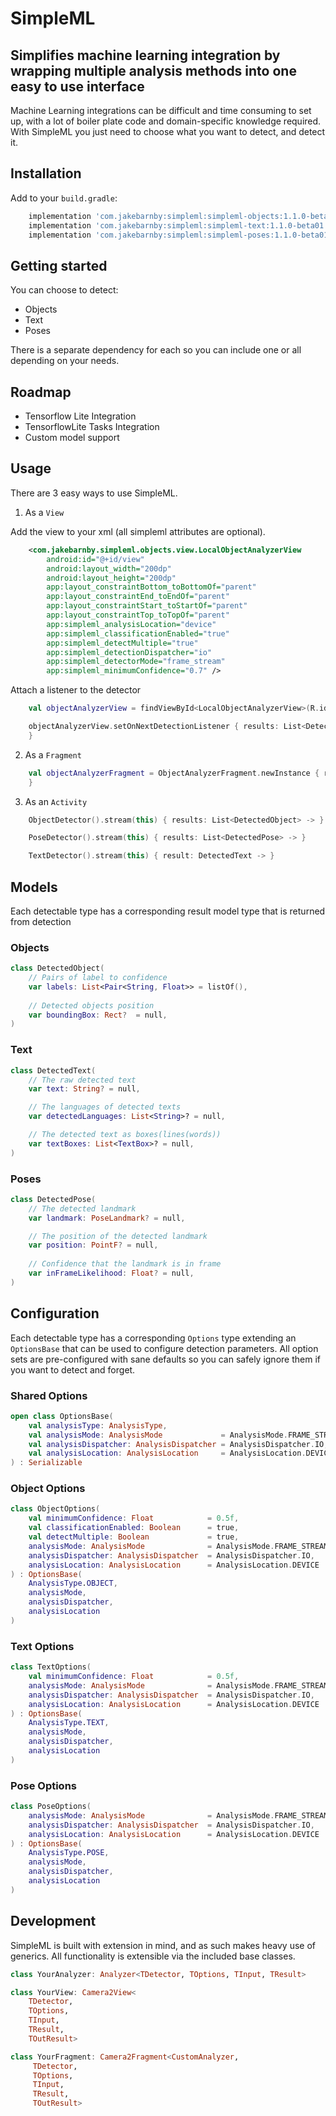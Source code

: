 # SimpleML

## Simplifies machine learning integration by wrapping multiple analysis methods into one easy to use interface

Machine Learning integrations can be difficult and time consuming to set up, with a lot of boiler plate code and domain-specific knowledge required. With SimpleML you just need to choose what you want to detect, and detect it.

## Installation

Add to your `build.gradle`:

```groovy
    implementation 'com.jakebarnby:simpleml:simpleml-objects:1.1.0-beta01'
    implementation 'com.jakebarnby:simpleml:simpleml-text:1.1.0-beta01'
    implementation 'com.jakebarnby:simpleml:simpleml-poses:1.1.0-beta01'
```

## Getting started

You can choose to detect:

- Objects
- Text
- Poses

There is a separate dependency for each so you can include one or all depending on your needs.

## Roadmap

- Tensorflow Lite Integration
- TensorflowLite Tasks Integration
- Custom model support

## Usage

There are 3 easy ways to use SimpleML.

1. As a `View`

Add the view to your xml (all simpleml attributes are optional).

```xml
    <com.jakebarnby.simpleml.objects.view.LocalObjectAnalyzerView
        android:id="@+id/view"
        android:layout_width="200dp"
        android:layout_height="200dp"
        app:layout_constraintBottom_toBottomOf="parent"
        app:layout_constraintEnd_toEndOf="parent"
        app:layout_constraintStart_toStartOf="parent"
        app:layout_constraintTop_toTopOf="parent"
        app:simpleml_analysisLocation="device"
        app:simpleml_classificationEnabled="true"
        app:simpleml_detectMultiple="true"
        app:simpleml_detectionDispatcher="io"
        app:simpleml_detectorMode="frame_stream"
        app:simpleml_minimumConfidence="0.7" />
```

Attach a listener to the detector

```kotlin
    val objectAnalyzerView = findViewById<LocalObjectAnalyzerView>(R.id.view)

    objectAnalyzerView.setOnNextDetectionListener { results: List<DetectedObject> ->
    }
```

2. As a `Fragment`

```kotlin
    val objectAnalyzerFragment = ObjectAnalyzerFragment.newInstance { results: List<DetectedObject> ->
    }
```

3. As an `Activity`

```kotlin
    ObjectDetector().stream(this) { results: List<DetectedObject> -> }

    PoseDetector().stream(this) { results: List<DetectedPose> -> }

    TextDetector().stream(this) { result: DetectedText -> }
```

## Models

Each detectable type has a corresponding result model type that is returned from detection

### Objects

```kotlin
class DetectedObject(
    // Pairs of label to confidence
    var labels: List<Pair<String, Float>> = listOf(),
    
    // Detected objects position
    var boundingBox: Rect?  = null,
)
```

### Text

```kotlin
class DetectedText(
    // The raw detected text
    var text: String? = null,

    // The languages of detected texts
    var detectedLanguages: List<String>? = null,

    // The detected text as boxes(lines(words))
    var textBoxes: List<TextBox>? = null,
)
```

### Poses

```kotlin
class DetectedPose(
    // The detected landmark
    var landmark: PoseLandmark? = null,

    // The position of the detected landmark
    var position: PointF? = null,
    
    // Confidence that the landmark is in frame
    var inFrameLikelihood: Float? = null,
)
```

## Configuration

Each detectable type has a corresponding `Options` type extending an `OptionsBase` that can be used to configure detection parameters. All option sets are pre-configured with sane defaults so you can safely ignore them if you want to detect and forget.

### Shared Options

```kotlin
open class OptionsBase(
    val analysisType: AnalysisType,
    val analysisMode: AnalysisMode             = AnalysisMode.FRAME_STREAM,
    val analysisDispatcher: AnalysisDispatcher = AnalysisDispatcher.IO,
    val analysisLocation: AnalysisLocation     = AnalysisLocation.DEVICE,
) : Serializable
```

### Object Options

```kotlin
class ObjectOptions(
    val minimumConfidence: Float            = 0.5f,
    val classificationEnabled: Boolean      = true,
    val detectMultiple: Boolean             = true,
    analysisMode: AnalysisMode              = AnalysisMode.FRAME_STREAM,
    analysisDispatcher: AnalysisDispatcher  = AnalysisDispatcher.IO,
    analysisLocation: AnalysisLocation      = AnalysisLocation.DEVICE
) : OptionsBase(
    AnalysisType.OBJECT,
    analysisMode,
    analysisDispatcher,
    analysisLocation
)
```

### Text Options

```kotlin
class TextOptions(
    val minimumConfidence: Float            = 0.5f,
    analysisMode: AnalysisMode              = AnalysisMode.FRAME_STREAM,
    analysisDispatcher: AnalysisDispatcher  = AnalysisDispatcher.IO,
    analysisLocation: AnalysisLocation      = AnalysisLocation.DEVICE
) : OptionsBase(
    AnalysisType.TEXT,
    analysisMode,
    analysisDispatcher,
    analysisLocation
)
```

### Pose Options

```kotlin
class PoseOptions(
    analysisMode: AnalysisMode              = AnalysisMode.FRAME_STREAM,
    analysisDispatcher: AnalysisDispatcher  = AnalysisDispatcher.IO,
    analysisLocation: AnalysisLocation      = AnalysisLocation.DEVICE
) : OptionsBase(
    AnalysisType.POSE,
    analysisMode,
    analysisDispatcher,
    analysisLocation
)
```

## Development

SimpleML is built with extension in mind, and as such makes heavy use of generics. All functionality is extensible via the included base classes.

```kotlin
class YourAnalyzer: Analyzer<TDetector, TOptions, TInput, TResult>
```

```kotlin
class YourView: Camera2View<
    TDetector, 
    TOptions, 
    TInput, 
    TResult, 
    TOutResult>
```

```kotlin
class YourFragment: Camera2Fragment<CustomAnalyzer,
     TDetector,
     TOptions,
     TInput,
     TResult,
     TOutResult>
```
